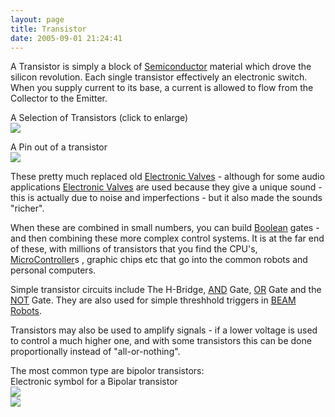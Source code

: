 ```yaml
---
layout: page
title: Transistor
date: 2005-09-01 21:24:41
---
```

<p>A Transistor is simply a block of <a class="wiki" href="/wiki/semiconductor.html" title="Semiconductor">Semiconductor</a> material which drove the silicon revolution. Each single transistor effectively an electronic switch. When you supply current to its base, a current is allowed to flow from the Collector to the Emitter.
</p>
<p>A Selection of Transistors (click to enlarge)
<br/> <a class="internal" href="browseimage219"> <img class="img-responsive" src="image219&amp;thumb=1"/> </a>
</p>
<p>A Pin out of a transistor
<br/> <a class="internal" href="browseimage218"> <img class="img-responsive" src="image218&amp;thumb=1"/> </a>
</p>
<p>These pretty much replaced old <a class="wiki" href="/wiki/electronic_valves.html" title="Electronic Valves">Electronic Valves</a> - although for some audio applications <a class="wiki" href="/wiki/electronic_valves.html" title="Electronic Valves">Electronic Valves</a> are used because they give a unique sound - this is actually due to noise and imperfections - but it also made the sounds "richer".
</p>
<p>When these are combined in small numbers, you can build <a class="wiki" href="/wiki/boolean.html" title="Boolean">Boolean</a> gates - and then combining these more complex control systems. It is at the far end of these, with millions of transistors that you find the CPU's, <a a="" brain="" class="wiki" for="" href="/wiki/microcontroller.html" robot="" title="A programmable digital controller (or ">MicroController</a>s , graphic chips etc that go into the common robots and personal computers.
</p>
<p>Simple transistor circuits include The H-Bridge, <a class="wiki" href="/wiki/and.html" title="AND">AND</a> Gate, <a class="wiki" href="/wiki/or.html" title="OR">OR</a> Gate and the <a class="wiki" href="/wiki/not.html" title="NOT">NOT</a> Gate. They are also used for simple threshhold triggers in <a class="wiki" href="/wiki/beam_robots.html" title="Biology, Electronics, Aesthetics and Mechanics">BEAM Robots</a>.
</p>
<p>Transistors may also be used to amplify signals - if a lower voltage is used to control a much higher one, and with some transistors this can be done proportionally instead of "all-or-nothing".
</p>
<p>The most common type are bipolor transistors:
<br/>Electronic symbol for a Bipolar transistor
<br/> <a class="internal" href="browseimage220"> <img class="img-responsive" src="image220&amp;thumb=1"/> </a>
<br/> <a class="internal" href="browseimage221"> <img class="img-responsive" src="image221&amp;thumb=1"/> </a>
</p>
